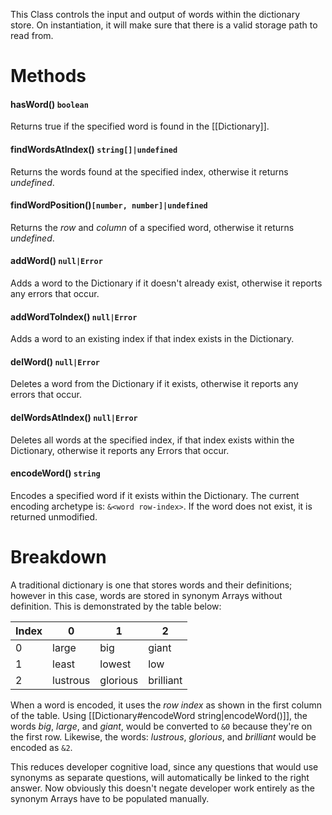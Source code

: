 This Class controls the input and output of words within the dictionary store. On instantiation, it will make sure that there is a valid storage path to read from.

# Methods
#### hasWord() `boolean`
Returns true if the specified word is found in the [[Dictionary]].

#### findWordsAtIndex() `string[]|undefined`
Returns the words found at the specified index, otherwise it returns *undefined*.

#### findWordPosition()`[number, number]|undefined`
Returns the *row* and *column* of a specified word, otherwise it returns *undefined*.

#### addWord() `null|Error`
Adds a word to the Dictionary if it doesn't already exist, otherwise it reports any errors that occur.

#### addWordToIndex() `null|Error`
Adds a word to an existing index if that index exists in the Dictionary.

#### delWord() `null|Error`
Deletes a word from the Dictionary if it exists, otherwise it reports any errors that occur.

#### delWordsAtIndex() `null|Error`
Deletes all words at the specified index, if that index exists within the Dictionary, otherwise it reports any Errors that occur.

#### encodeWord() `string`
Encodes a specified word if it exists within the Dictionary. The current encoding archetype is: `&<word row-index>`. If the word does not exist, it is returned unmodified.

# Breakdown
A traditional dictionary is one that stores words and their definitions; however in this case, words are stored in synonym Arrays without definition. This is demonstrated by the table below:

Index | 0 | 1 | 2
----|----|----|----
0 | large | big | giant 
1 | least | lowest | low
2 | lustrous | glorious | brilliant

When a word is encoded, it uses the *row index* as shown in the first column of the table. Using [[Dictionary#encodeWord string|encodeWord()]], the words *big*, *large*, and *giant*, would be converted to `&0` because they're on the first row. Likewise, the words: *lustrous*, *glorious*, and *brilliant* would be encoded as `&2`.

This reduces developer cognitive load, since any questions that would use synonyms as separate questions, will automatically be linked to the right answer. Now obviously this doesn't negate developer work entirely as the synonym Arrays have to be populated manually.

